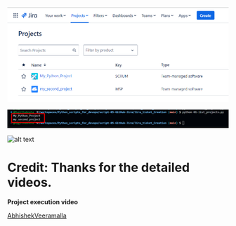 ![alt text](image-1.png)

![alt text](image.png)

![alt text](image-2.png)

# Credit: Thanks for the detailed videos.

**Project execution video**

[AbhishekVeeramalla](https://www.youtube.com/watch?v=qCeb_DSD3y4&list=PLdpzxOOAlwvKwTyYNJCUwGPvql0TrsPgv&index=16)



